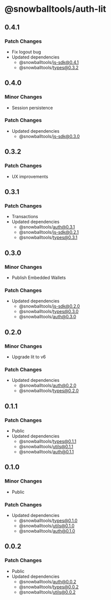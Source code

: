 # @snowballtools/auth-lit

## 0.4.1

### Patch Changes

- Fix logout bug
- Updated dependencies
  - @snowballtools/js-sdk@0.4.1
  - @snowballtools/types@0.3.2

## 0.4.0

### Minor Changes

- Session persistence

### Patch Changes

- Updated dependencies
  - @snowballtools/js-sdk@0.3.0

## 0.3.2

### Patch Changes

- UX improvements

## 0.3.1

### Patch Changes

- Transactions
- Updated dependencies
  - @snowballtools/auth@0.3.1
  - @snowballtools/js-sdk@0.2.1
  - @snowballtools/types@0.3.1

## 0.3.0

### Minor Changes

- Publish Embedded Wallets

### Patch Changes

- Updated dependencies
  - @snowballtools/js-sdk@0.2.0
  - @snowballtools/types@0.3.0
  - @snowballtools/auth@0.3.0

## 0.2.0

### Minor Changes

- Upgrade lit to v6

### Patch Changes

- Updated dependencies
  - @snowballtools/auth@0.2.0
  - @snowballtools/types@0.2.0

## 0.1.1

### Patch Changes

- Public
- Updated dependencies
  - @snowballtools/types@0.1.1
  - @snowballtools/utils@0.1.1
  - @snowballtools/auth@0.1.1

## 0.1.0

### Minor Changes

- Public

### Patch Changes

- Updated dependencies
  - @snowballtools/types@0.1.0
  - @snowballtools/utils@0.1.0
  - @snowballtools/auth@0.1.0

## 0.0.2

### Patch Changes

- Public
- Updated dependencies
  - @snowballtools/auth@0.0.2
  - @snowballtools/types@0.0.2
  - @snowballtools/utils@0.0.2
